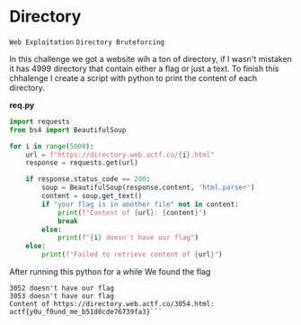 # Directory
`Web Exploitation` `Directory Bruteforcing`

In this challenge we got a website wih a ton of directory, if I wasn't mistaken it has 4999 directory that contain either a flag or just a text. To finish this chhalenge I create a script with python to print the content of each directory.

**req.py**
```python
import requests
from bs4 import BeautifulSoup

for i in range(5000):
	url = f"https://directory.web.actf.co/{i}.html"
	response = requests.get(url)

	if response.status_code == 200:
		soup = BeautifulSoup(response.content, 'html.parser')
		content = soup.get_text()
		if "your flag is in another file" not in content:
			print(f"Content of {url}: {content}")
			break
		else:
			print(f"{i} doesn't have our flag")
	else:
		print(f"Failed to retrieve content of {url}")
```

After running this python for a while We found the flag

```
3052 doesn't have our flag
3053 doesn't have our flag
Content of https://directory.web.actf.co/3054.html: actf{y0u_f0und_me_b51d0cde76739fa3}```